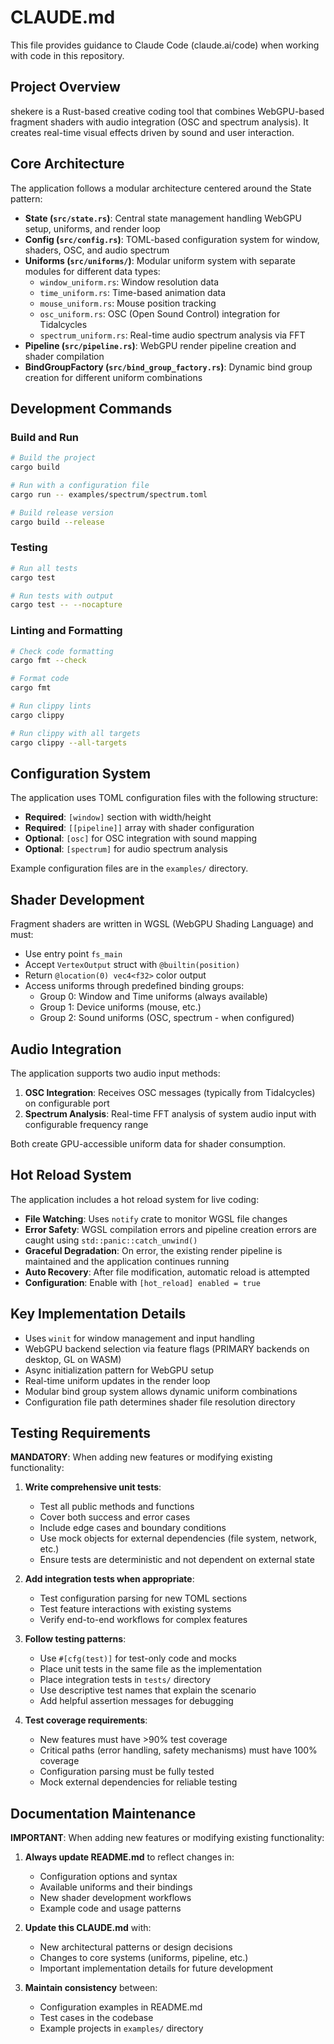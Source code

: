 # CLAUDE.md

This file provides guidance to Claude Code (claude.ai/code) when working with code in this repository.

## Project Overview

shekere is a Rust-based creative coding tool that combines WebGPU-based fragment shaders with audio integration (OSC and spectrum analysis). It creates real-time visual effects driven by sound and user interaction.

## Core Architecture

The application follows a modular architecture centered around the State pattern:

- **State (`src/state.rs`)**: Central state management handling WebGPU setup, uniforms, and render loop
- **Config (`src/config.rs`)**: TOML-based configuration system for window, shaders, OSC, and audio spectrum
- **Uniforms (`src/uniforms/`)**: Modular uniform system with separate modules for different data types:
  - `window_uniform.rs`: Window resolution data
  - `time_uniform.rs`: Time-based animation data
  - `mouse_uniform.rs`: Mouse position tracking
  - `osc_uniform.rs`: OSC (Open Sound Control) integration for Tidalcycles
  - `spectrum_uniform.rs`: Real-time audio spectrum analysis via FFT
- **Pipeline (`src/pipeline.rs`)**: WebGPU render pipeline creation and shader compilation
- **BindGroupFactory (`src/bind_group_factory.rs`)**: Dynamic bind group creation for different uniform combinations

## Development Commands

### Build and Run
```bash
# Build the project
cargo build

# Run with a configuration file
cargo run -- examples/spectrum/spectrum.toml

# Build release version
cargo build --release
```

### Testing
```bash
# Run all tests
cargo test

# Run tests with output
cargo test -- --nocapture
```

### Linting and Formatting
```bash
# Check code formatting
cargo fmt --check

# Format code
cargo fmt

# Run clippy lints
cargo clippy

# Run clippy with all targets
cargo clippy --all-targets
```

## Configuration System

The application uses TOML configuration files with the following structure:

- **Required**: `[window]` section with width/height
- **Required**: `[[pipeline]]` array with shader configuration
- **Optional**: `[osc]` for OSC integration with sound mapping
- **Optional**: `[spectrum]` for audio spectrum analysis

Example configuration files are in the `examples/` directory.

## Shader Development

Fragment shaders are written in WGSL (WebGPU Shading Language) and must:
- Use entry point `fs_main`
- Accept `VertexOutput` struct with `@builtin(position)`
- Return `@location(0) vec4<f32>` color output
- Access uniforms through predefined binding groups:
  - Group 0: Window and Time uniforms (always available)
  - Group 1: Device uniforms (mouse, etc.)
  - Group 2: Sound uniforms (OSC, spectrum - when configured)

## Audio Integration

The application supports two audio input methods:

1. **OSC Integration**: Receives OSC messages (typically from Tidalcycles) on configurable port
2. **Spectrum Analysis**: Real-time FFT analysis of system audio input with configurable frequency range

Both create GPU-accessible uniform data for shader consumption.

## Hot Reload System

The application includes a hot reload system for live coding:

- **File Watching**: Uses `notify` crate to monitor WGSL file changes
- **Error Safety**: WGSL compilation errors and pipeline creation errors are caught using `std::panic::catch_unwind()`
- **Graceful Degradation**: On error, the existing render pipeline is maintained and the application continues running
- **Auto Recovery**: After file modification, automatic reload is attempted
- **Configuration**: Enable with `[hot_reload] enabled = true`

## Key Implementation Details

- Uses `winit` for window management and input handling
- WebGPU backend selection via feature flags (PRIMARY backends on desktop, GL on WASM)
- Async initialization pattern for WebGPU setup
- Real-time uniform updates in the render loop
- Modular bind group system allows dynamic uniform combinations
- Configuration file path determines shader file resolution directory

## Testing Requirements

**MANDATORY**: When adding new features or modifying existing functionality:

1. **Write comprehensive unit tests**:
   - Test all public methods and functions
   - Cover both success and error cases
   - Include edge cases and boundary conditions
   - Use mock objects for external dependencies (file system, network, etc.)
   - Ensure tests are deterministic and not dependent on external state

2. **Add integration tests when appropriate**:
   - Test configuration parsing for new TOML sections
   - Test feature interactions with existing systems
   - Verify end-to-end workflows for complex features

3. **Follow testing patterns**:
   - Use `#[cfg(test)]` for test-only code and mocks
   - Place unit tests in the same file as the implementation
   - Place integration tests in `tests/` directory
   - Use descriptive test names that explain the scenario
   - Add helpful assertion messages for debugging

4. **Test coverage requirements**:
   - New features must have >90% test coverage
   - Critical paths (error handling, safety mechanisms) must have 100% coverage
   - Configuration parsing must be fully tested
   - Mock external dependencies for reliable testing

## Documentation Maintenance

**IMPORTANT**: When adding new features or modifying existing functionality:

1. **Always update README.md** to reflect changes in:
   - Configuration options and syntax
   - Available uniforms and their bindings
   - New shader development workflows
   - Example code and usage patterns

2. **Update this CLAUDE.md** with:
   - New architectural patterns or design decisions
   - Changes to core systems (uniforms, pipeline, etc.)
   - Important implementation details for future development

3. **Maintain consistency** between:
   - Configuration examples in README.md
   - Test cases in the codebase
   - Example projects in `examples/` directory